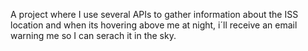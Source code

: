 
A project where I use several APIs to gather information about the ISS location and when its hovering above me at night, i´ll receive an email warning me so I can serach it in the sky.
